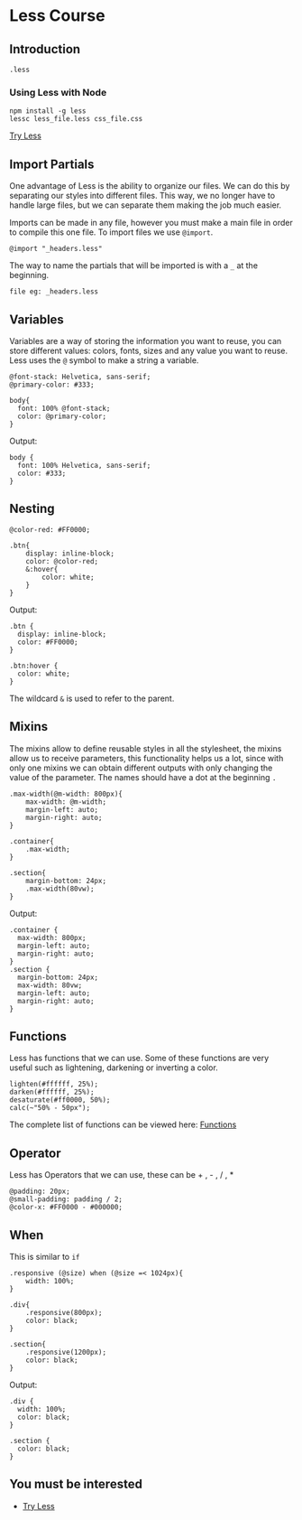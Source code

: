 # Less Course

## Introduction

```
.less
```

### Using Less with Node

```
npm install -g less
lessc less_file.less css_file.css
```

[Try Less]

## Import Partials

One advantage of Less is the ability to organize our files. We can do this by separating our styles into different files. This way, we no longer have to handle large files, but we can separate them making the job much easier.

Imports can be made in any file, however you must make a main file in order to compile this one file. To import files we use `@import`.

```
@import "_headers.less"
```

The way to name the partials that will be imported is with a `_` at the beginning.

```
file eg: _headers.less
```

## Variables

Variables are a way of storing the information you want to reuse, you can store different values: colors, fonts, sizes and any value you want to reuse. Less uses the `@` symbol to make a string a variable.

```
@font-stack: Helvetica, sans-serif;
@primary-color: #333;

body{
  font: 100% @font-stack;
  color: @primary-color;
}
```

Output:

```
body {
  font: 100% Helvetica, sans-serif;
  color: #333;
}
```


## Nesting

```
@color-red: #FF0000;

.btn{
    display: inline-block;
    color: @color-red;
    &:hover{
        color: white;
    }
}
```

Output:

```
.btn {
  display: inline-block;
  color: #FF0000;
}

.btn:hover {
  color: white;
}
```

The wildcard `&` is used to refer to the parent.


## Mixins

The mixins allow to define reusable styles in all the stylesheet, the mixins allow us to receive parameters, this functionality helps us a lot, since with only one mixins we can obtain different outputs with only changing the value of the parameter. The names should have a dot at the beginning `.`

```
.max-width(@m-width: 800px){
    max-width: @m-width;
    margin-left: auto;
    margin-right: auto;
}

.container{
    .max-width;
}

.section{
    margin-bottom: 24px;
    .max-width(80vw);
}
```

Output:

```
.container {
  max-width: 800px;
  margin-left: auto;
  margin-right: auto;
}
.section {
  margin-bottom: 24px;
  max-width: 80vw;
  margin-left: auto;
  margin-right: auto;
}
```


## Functions

Less has functions that we can use. Some of these functions are very useful such as lightening, darkening or inverting a color.

```
lighten(#ffffff, 25%);
darken(#ffffff, 25%);
desaturate(#ff0000, 50%);
calc(~"50% - 50px");
```

The complete list of functions can be viewed here: [Functions]


## Operator

Less has Operators that we can use, these can be + , - , / , *

```
@padding: 20px;
@small-padding: padding / 2;
@color-x: #FF0000 - #000000;
```


## When

This is similar to `if`

```
.responsive (@size) when (@size =< 1024px){
    width: 100%;
}

.div{
    .responsive(800px);
    color: black;
}

.section{
    .responsive(1200px);
    color: black;
}
```

Output:

```
.div {
  width: 100%;
  color: black;
}

.section {
  color: black;
}
```


## You must be interested
* [Try Less](http://lesscss.org/less-preview/)


[Try Less]: <http://lesscss.org/less-preview/>
[Functions]: <http://lesscss.org/functions/>